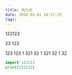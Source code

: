 ```yaml
---
title: 地九州
date: 2018-05-01 10:27:25
tags:
---
```


123123


23
123

123
123
1
321
32
1
321
32
1
32

```python
import 123123
print(123132)
```
